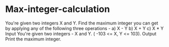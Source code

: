 # Max-integer-calculation
You're given two integers X and Y. Find the maximum integer you can get by applying any of the following three operations - a) X - Y b) X + Y c) X * Y Input You're given two integers - X and Y. ( -103 &lt;= X, Y &lt;= 103). Output Print the maximum integer.

